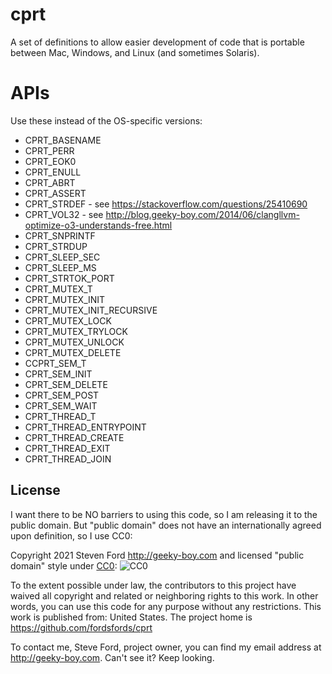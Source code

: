 # cprt
A set of definitions to allow easier development of code that is portable
between Mac, Windows, and Linux (and sometimes Solaris).

# APIs

Use these instead of the OS-specific versions:

* CPRT_BASENAME
* CPRT_PERR
* CPRT_EOK0
* CPRT_ENULL
* CPRT_ABRT
* CPRT_ASSERT
* CPRT_STRDEF - see https://stackoverflow.com/questions/25410690
* CPRT_VOL32 - see http://blog.geeky-boy.com/2014/06/clangllvm-optimize-o3-understands-free.html
* CPRT_SNPRINTF
* CPRT_STRDUP
* CPRT_SLEEP_SEC
* CPRT_SLEEP_MS
* CPRT_STRTOK_PORT
* CPRT_MUTEX_T
* CPRT_MUTEX_INIT
* CPRT_MUTEX_INIT_RECURSIVE
* CPRT_MUTEX_LOCK
* CPRT_MUTEX_TRYLOCK
* CPRT_MUTEX_UNLOCK
* CPRT_MUTEX_DELETE
* CCPRT_SEM_T
* CPRT_SEM_INIT
* CPRT_SEM_DELETE
* CPRT_SEM_POST
* CPRT_SEM_WAIT
* CPRT_THREAD_T
* CPRT_THREAD_ENTRYPOINT
* CPRT_THREAD_CREATE
* CPRT_THREAD_EXIT
* CPRT_THREAD_JOIN

## License

I want there to be NO barriers to using this code, so I am releasing it to the public domain.  But "public domain" does not have an internationally agreed upon definition, so I use CC0:

Copyright 2021 Steven Ford http://geeky-boy.com and licensed
"public domain" style under
[CC0](http://creativecommons.org/publicdomain/zero/1.0/):
![CC0](https://licensebuttons.net/p/zero/1.0/88x31.png "CC0")

To the extent possible under law, the contributors to this project have
waived all copyright and related or neighboring rights to this work.
In other words, you can use this code for any purpose without any
restrictions.  This work is published from: United States.  The project home
is https://github.com/fordsfords/cprt

To contact me, Steve Ford, project owner, you can find my email address
at http://geeky-boy.com.  Can't see it?  Keep looking.
